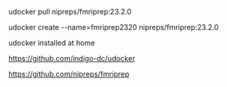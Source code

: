 udocker pull nipreps/fmriprep:23.2.0

udocker create --name=fmriprep2320 nipreps/fmriprep:23.2.0

udocker installed at home

https://github.com/indigo-dc/udocker

https://github.com/nipreps/fmriprep